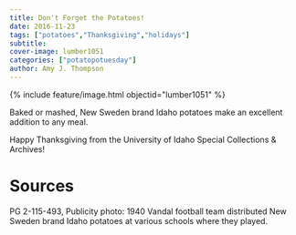 ```yaml
---
title: Don't Forget the Potatoes!
date: 2016-11-23
tags: ["potatoes","Thanksgiving","holidays"]
subtitle: 
cover-image: lumber1051
categories: ["potatopotuesday"]
author: Amy J. Thompson
---
```


{% include feature/image.html objectid="lumber1051" %}

Baked or mashed, New Sweden brand Idaho potatoes make an excellent addition to any meal.

Happy Thanksgiving from the University of Idaho Special Collections & Archives!

# Sources

PG 2-115-493, Publicity photo: 1940 Vandal football team distributed New Sweden brand Idaho potatoes at various schools where they played.